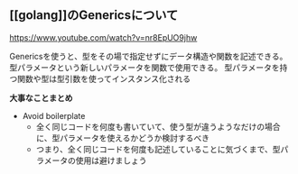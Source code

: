 ## [[golang]]のGenericsについて
https://www.youtube.com/watch?v=nr8EpUO9jhw

Genericsを使うと、型をその場で指定せずにデータ構造や関数を記述できる。
型パラメータという新しいパラメータを関数で使用できる。
型パラメータを持つ関数や型は型引数を使ってインスタンス化される

**大事なことまとめ**
- Avoid boilerplate
    - 全く同じコードを何度も書いていて、使う型が違うようなだけの場合に、型パラメータを使えるかどうか検討するべき
    - つまり、全く同じコードを何度も記述していることに気づくまで、型パラメータの使用は避けましょう